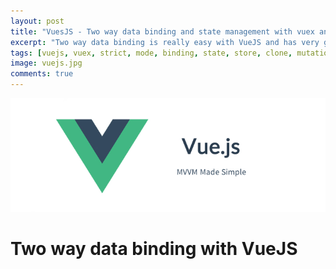 ```yaml
---
layout: post
title: "VuesJS - Two way data binding and state management with vuex and strict mode"
excerpt: "Two way data binding is really easy with VueJS and has very good performance with virtual dom. But it's not always a best practice tu use."
tags: [vuejs, vuex, strict, mode, binding, state, store, clone, mutation]
image: vuejs.jpg
comments: true
---
```


![Docker](/images/posts/vuejs.jpg)

# Two way data binding with VueJS















